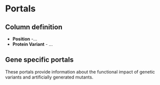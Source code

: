 # Portals

## Column definition
 
* **Position** -...
* **Protein Variant** - ...


## Gene specific portals
These portals provide information about the functional impact of genetic variants and artificially generated mutants.  


